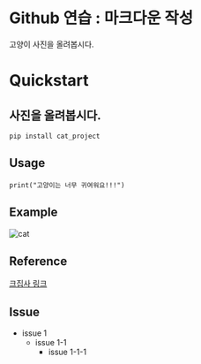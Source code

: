 Github 연습 : 마크다운 작성
=======================

고양이 사진을 올려봅시다.
# Quickstart

## 사진을 올려봅시다.

```
pip install cat_project
```
## Usage


```
print("고양이는 너무 귀여워요!!!")
```


## Example

![cat](https://github.com/mingu4u/conflict_project/assets/97663670/20daa67f-f927-4a83-bc9c-43a24f1c1cd1)

## Reference

[크집사 링크](https://www.google.com/search?q=%EA%B3%A0%EC%96%91%EC%95%84&oq=%EA%B3%A0%EC%96%91%EC%95%84&gs_lcrp=EgZjaHJvbWUyBggAEEUYOTIGCAEQRRg7MgYIAhBFGDsyBggDEEUYO9IBCDIwOTZqMGo3qAIAsAIA&sourceid=chrome&ie=UTF-8)


## Issue

* issue 1
  - issue 1-1
      + issue 1-1-1

    
